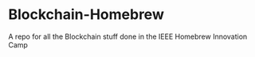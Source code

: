 # Blockchain-Homebrew
A repo for all the Blockchain stuff done in the IEEE Homebrew Innovation Camp
